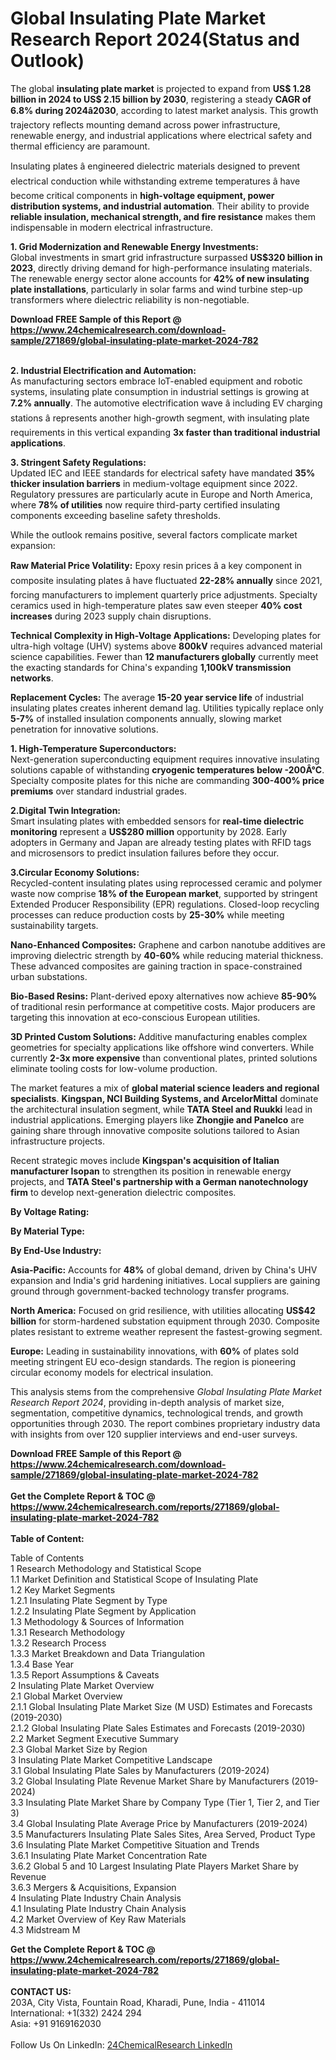 <h1>Global Insulating Plate Market Research Report 2024(Status and Outlook)</h1><p>The global <strong>insulating plate market</strong> is projected to expand from <strong>US$ 1.28 billion in 2024 to US$ 2.15 billion by 2030</strong>, registering a steady <strong>CAGR of 6.8% during 2024â2030</strong>, according to latest market analysis. This growth trajectory reflects mounting demand across power infrastructure, renewable energy, and industrial applications where electrical safety and thermal efficiency are paramount.</p><p>Insulating plates â engineered dielectric materials designed to prevent electrical conduction while withstanding extreme temperatures â have become critical components in <strong>high-voltage equipment, power distribution systems, and industrial automation</strong>. Their ability to provide <strong>reliable insulation, mechanical strength, and fire resistance</strong> makes them indispensable in modern electrical infrastructure.</p><p><strong>1. Grid Modernization and Renewable Energy Investments:</strong><br>
Global investments in smart grid infrastructure surpassed <strong>US$320 billion in 2023</strong>, directly driving demand for high-performance insulating materials. The renewable energy sector alone accounts for <strong>42% of new insulating plate installations</strong>, particularly in solar farms and wind turbine step-up transformers where dielectric reliability is non-negotiable.</p><div><b>Download FREE Sample of this Report @ 
            <a href="https://www.24chemicalresearch.com/download-sample/271869/global-insulating-plate-market-2024-782">
            https://www.24chemicalresearch.com/download-sample/271869/global-insulating-plate-market-2024-782</a></b></div><br><p><strong>2. Industrial Electrification and Automation:</strong><br>
As manufacturing sectors embrace IoT-enabled equipment and robotic systems, insulating plate consumption in industrial settings is growing at <strong>7.2% annually</strong>. The automotive electrification wave â including EV charging stations â represents another high-growth segment, with insulating plate requirements in this vertical expanding <strong>3x faster than traditional industrial applications</strong>.</p><p><strong>3. Stringent Safety Regulations:</strong><br>
Updated IEC and IEEE standards for electrical safety have mandated <strong>35% thicker insulation barriers</strong> in medium-voltage equipment since 2022. Regulatory pressures are particularly acute in Europe and North America, where <strong>78% of utilities</strong> now require third-party certified insulating components exceeding baseline safety thresholds.</p><p>While the outlook remains positive, several factors complicate market expansion:</p><p><strong>Raw Material Price Volatility:</strong> Epoxy resin prices â a key component in composite insulating plates â have fluctuated <strong>22-28% annually</strong> since 2021, forcing manufacturers to implement quarterly price adjustments. Specialty ceramics used in high-temperature plates saw even steeper <strong>40% cost increases</strong> during 2023 supply chain disruptions.</p><p><strong>Technical Complexity in High-Voltage Applications:</strong> Developing plates for ultra-high voltage (UHV) systems above <strong>800kV</strong> requires advanced material science capabilities. Fewer than <strong>12 manufacturers globally</strong> currently meet the exacting standards for China's expanding <strong>1,100kV transmission networks</strong>.</p><p><strong>Replacement Cycles:</strong> The average <strong>15-20 year service life</strong> of industrial insulating plates creates inherent demand lag. Utilities typically replace only <strong>5-7%</strong> of installed insulation components annually, slowing market penetration for innovative solutions.</p><p><strong>1. High-Temperature Superconductors:</strong><br>
Next-generation superconducting equipment requires innovative insulating solutions capable of withstanding <strong>cryogenic temperatures below -200Â°C</strong>. Specialty composite plates for this niche are commanding <strong>300-400% price premiums</strong> over standard industrial grades.</p><p><strong>2.Digital Twin Integration:</strong><br>
Smart insulating plates with embedded sensors for <strong>real-time dielectric monitoring</strong> represent a <strong>US$280 million</strong> opportunity by 2028. Early adopters in Germany and Japan are already testing plates with RFID tags and microsensors to predict insulation failures before they occur.</p><p><strong>3.Circular Economy Solutions:</strong><br>
Recycled-content insulating plates using reprocessed ceramic and polymer waste now comprise <strong>18% of the European market</strong>, supported by stringent Extended Producer Responsibility (EPR) regulations. Closed-loop recycling processes can reduce production costs by <strong>25-30%</strong> while meeting sustainability targets.</p><p><strong>Nano-Enhanced Composites:</strong> Graphene and carbon nanotube additives are improving dielectric strength by <strong>40-60%</strong> while reducing material thickness. These advanced composites are gaining traction in space-constrained urban substations.</p><p><strong>Bio-Based Resins:</strong> Plant-derived epoxy alternatives now achieve <strong>85-90%</strong> of traditional resin performance at competitive costs. Major producers are targeting this innovation at eco-conscious European utilities.</p><p><strong>3D Printed Custom Solutions:</strong> Additive manufacturing enables complex geometries for specialty applications like offshore wind converters. While currently <strong>2-3x more expensive</strong> than conventional plates, printed solutions eliminate tooling costs for low-volume production.</p><p>The market features a mix of <strong>global material science leaders and regional specialists</strong>. <strong>Kingspan, NCI Building Systems, and ArcelorMittal</strong> dominate the architectural insulation segment, while <strong>TATA Steel and Ruukki</strong> lead in industrial applications. Emerging players like <strong>Zhongjie and Panelco</strong> are gaining share through innovative composite solutions tailored to Asian infrastructure projects.</p><p>Recent strategic moves include <strong>Kingspan's acquisition of Italian manufacturer Isopan</strong> to strengthen its position in renewable energy projects, and <strong>TATA Steel's partnership with a German nanotechnology firm</strong> to develop next-generation dielectric composites.</p><p><strong>By Voltage Rating:</strong></p><p><strong>By Material Type:</strong></p><p><strong>By End-Use Industry:</strong></p><p><strong>Asia-Pacific:</strong> Accounts for <strong>48%</strong> of global demand, driven by China's UHV expansion and India's grid hardening initiatives. Local suppliers are gaining ground through government-backed technology transfer programs.</p><p><strong>North America:</strong> Focused on grid resilience, with utilities allocating <strong>US$42 billion</strong> for storm-hardened substation equipment through 2030. Composite plates resistant to extreme weather represent the fastest-growing segment.</p><p><strong>Europe:</strong> Leading in sustainability innovations, with <strong>60%</strong> of plates sold meeting stringent EU eco-design standards. The region is pioneering circular economy models for electrical insulation.</p><p>This analysis stems from the comprehensive <em>Global Insulating Plate Market Research Report 2024</em>, providing in-depth analysis of market size, segmentation, competitive dynamics, technological trends, and growth opportunities through 2030. The report combines proprietary industry data with insights from over 120 supplier interviews and end-user surveys.</p><div><b>Download FREE Sample of this Report @ 
            <a href="https://www.24chemicalresearch.com/download-sample/271869/global-insulating-plate-market-2024-782">
            https://www.24chemicalresearch.com/download-sample/271869/global-insulating-plate-market-2024-782</a></b></div><br><div><b>Get the Complete Report & TOC @ 
            <a href="https://www.24chemicalresearch.com/reports/271869/global-insulating-plate-market-2024-782">
            https://www.24chemicalresearch.com/reports/271869/global-insulating-plate-market-2024-782</a></b></div><br>
            <b>Table of Content:</b><p>Table of Contents<br />
1 Research Methodology and Statistical Scope<br />
1.1 Market Definition and Statistical Scope of Insulating Plate<br />
1.2 Key Market Segments<br />
1.2.1 Insulating Plate Segment by Type<br />
1.2.2 Insulating Plate Segment by Application<br />
1.3 Methodology & Sources of Information<br />
1.3.1 Research Methodology<br />
1.3.2 Research Process<br />
1.3.3 Market Breakdown and Data Triangulation<br />
1.3.4 Base Year<br />
1.3.5 Report Assumptions & Caveats<br />
2 Insulating Plate Market Overview<br />
2.1 Global Market Overview<br />
2.1.1 Global Insulating Plate Market Size (M USD) Estimates and Forecasts (2019-2030)<br />
2.1.2 Global Insulating Plate Sales Estimates and Forecasts (2019-2030)<br />
2.2 Market Segment Executive Summary<br />
2.3 Global Market Size by Region<br />
3 Insulating Plate Market Competitive Landscape<br />
3.1 Global Insulating Plate Sales by Manufacturers (2019-2024)<br />
3.2 Global Insulating Plate Revenue Market Share by Manufacturers (2019-2024)<br />
3.3 Insulating Plate Market Share by Company Type (Tier 1, Tier 2, and Tier 3)<br />
3.4 Global Insulating Plate Average Price by Manufacturers (2019-2024)<br />
3.5 Manufacturers Insulating Plate Sales Sites, Area Served, Product Type<br />
3.6 Insulating Plate Market Competitive Situation and Trends<br />
3.6.1 Insulating Plate Market Concentration Rate<br />
3.6.2 Global 5 and 10 Largest Insulating Plate Players Market Share by Revenue<br />
3.6.3 Mergers & Acquisitions, Expansion<br />
4 Insulating Plate Industry Chain Analysis<br />
4.1 Insulating Plate Industry Chain Analysis<br />
4.2 Market Overview of Key Raw Materials<br />
4.3 Midstream M</p><div><b>Get the Complete Report & TOC @ 
            <a href="https://www.24chemicalresearch.com/reports/271869/global-insulating-plate-market-2024-782">
            https://www.24chemicalresearch.com/reports/271869/global-insulating-plate-market-2024-782</a></b></div><br><b>CONTACT US:</b><br>
            203A, City Vista, Fountain Road, Kharadi, Pune, India - 411014<br>
            International: +1(332) 2424 294<br>
            Asia: +91 9169162030 <br><br>
            Follow Us On LinkedIn: <a href="https://www.linkedin.com/company/24chemicalresearch/">24ChemicalResearch LinkedIn</a>